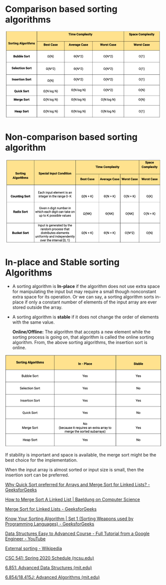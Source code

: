 # Comparison based sorting algorithms

![img](assets/_alo-sort/comparison-of-sorting-algorithms-compare1-18082c14f960abf3.png)

# Non-comparison based sorting algorithm

![img](assets/_alo-sort/comparison-of-sorting-algorithms-compare2-e212ddee4d013f01.png)

# In-place and Stable sorting Algorithms

- A sorting algorithm is **In-place** if the algorithm does not use extra space for manipulating the input but may require a small though nonconstant extra space for its operation. Or we can say, a sorting algorithm sorts in-place if only a constant number of elements of the input array are ever stored outside the array.

- A sorting algorithm is **stable** if it does not change the order of elements with the same value.

	**Online/Offline:** The algorithm that accepts a new element while the sorting process is going on, that algorithm is called the online sorting algorithm. From, the above sorting algorithms, the insertion sort is online.

![img](assets/_alo-sort/comparison-of-sorting-algorithms-compare3-205baca859250562.png)

If stability is important and space is available, the merge sort might be the best choice for the implementation.

When the input array is almost sorted or input size is small, then the insertion sort can be preferred.

[Why Quick Sort preferred for Arrays and Merge Sort for Linked Lists? - GeeksforGeeks](https://www.geeksforgeeks.org/why-quick-sort-preferred-for-arrays-and-merge-sort-for-linked-lists/)

[How to Merge Sort A Linked List | Baeldung on Computer Science](https://www.baeldung.com/cs/merge-sort-linked-list)

[Merge Sort for Linked Lists - GeeksforGeeks](https://www.geeksforgeeks.org/merge-sort-for-linked-list/)

[Know Your Sorting Algorithm | Set 1 (Sorting Weapons used by Programming Languages) - GeeksforGeeks](https://www.geeksforgeeks.org/know-sorting-algorithm-set-1-sorting-weapons-used-programming-languages/)

[Data Structures Easy to Advanced Course - Full Tutorial from a Google Engineer - YouTube](https://www.youtube.com/watch?v=RBSGKlAvoiM)

[External sorting - Wikipedia](https://en.wikipedia.org/wiki/External_sorting)

[CSC 541: Spring 2020 Schedule (ncsu.edu)](https://www.csc2.ncsu.edu/faculty/healey/csc541/)

[6.851: Advanced Data Structures (mit.edu)](https://courses.csail.mit.edu/6.851/)

[6.854/18.415J: Advanced Algorithms (mit.edu)](http://courses.csail.mit.edu/6.854/20/)

